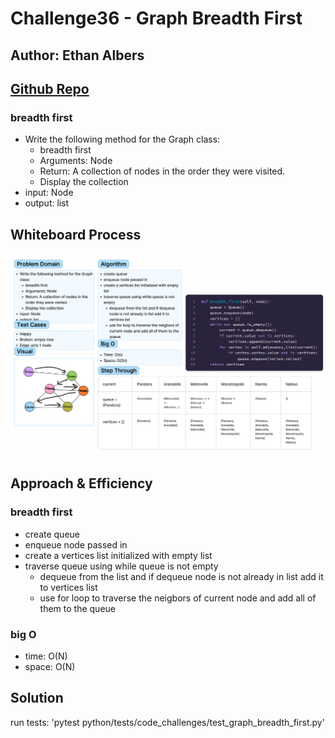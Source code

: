 # Challenge36 - Graph Breadth First
## Author: Ethan Albers
## [Github Repo](https://github.com/ekalbers/data-structures-and-algorithms)

### breadth first
- Write the following method for the Graph class:
  - breadth first
  - Arguments: Node
  - Return: A collection of nodes in the order they were visited.
  - Display the collection
- input: Node
- output: list

## Whiteboard Process
### ![](graph_breadth_first_Whiteboard.png)

## Approach & Efficiency
### breadth first
- create queue
- enqueue node passed in
- create a vertices list initialized with empty list
- traverse queue using while queue is not empty
  - dequeue from the list and if dequeue node is not already in list add it to vertices list
  - use for loop to traverse the neigbors of current node and add all of them to the queue
### big O
  - time: O(N)
  - space: O(N)

## Solution
run tests: 'pytest python/tests/code_challenges/test_graph_breadth_first.py'
